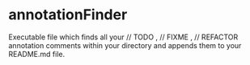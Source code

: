 # annotationFinder
Executable file which finds all your // TODO , // FIXME , // REFACTOR annotation comments within your directory and appends them to your README.md file.
